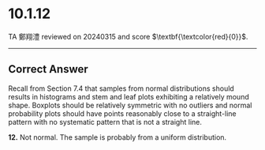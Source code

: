 # 10.1.12

TA 鄭翔澧 reviewed on 20240315 and score $\textbf{\textcolor{red}{0}}$. 

---
## Correct Answer
Recall from Section 7.4 that samples from normal distributions should results in histograms and stem and leaf plots exhibiting a relatively mound shape. Boxplots should be relatively symmetric with no outliers and normal probability plots should have points reasonably close to a straight-line pattern with no systematic pattern that is not a straight line.  

**12.** Not normal. The sample is probably from a uniform distribution.
